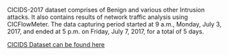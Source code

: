 CICIDS-2017 dataset comprises of Benign and various other Intrusion attacks. It also contains results of network traffic analysis using CICFlowMeter. The data capturing 
period started at 9 a.m., Monday, July 3, 2017, and ended at 5 p.m. on Friday, July 7, 2017, for a total of 5 days.  

[CICIDS Dataset can be found here](https://www.kaggle.com/datasets/cicdataset/cicids2017)
